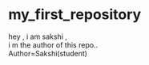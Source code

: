 # my_first_repository
hey , i am sakshi ,<br>
i m the author of this repo..<br>
Author=Sakshi(student)
